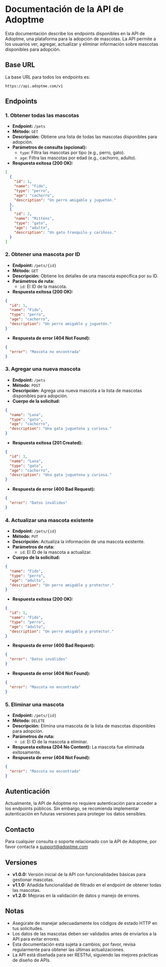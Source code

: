 # Documentación de la API de Adoptme

Esta documentación describe los endpoints disponibles en la API de Adoptme, una plataforma para la adopción de mascotas. La API permite a los usuarios ver, agregar, actualizar y eliminar información sobre mascotas disponibles para adopción.

## Base URL

La base URL para todos los endpoints es:

```
https://api.adoptme.com/v1
```

## Endpoints

### 1. Obtener todas las mascotas

- **Endpoint:** `/pets`
- **Método:** `GET`
- **Descripción:** Obtiene una lista de todas las mascotas disponibles para adopción.
- **Parámetros de consulta (opcional):**
  - `type`: Filtra las mascotas por tipo (e.g., perro, gato).
  - `age`: Filtra las mascotas por edad (e.g., cachorro, adulto).
- **Respuesta exitosa (200 OK):**

```json
[
  {
    "id": 1,
    "name": "Fido",
    "type": "perro",
    "age": "cachorro",
    "description": "Un perro amigable y juguetón."
  },
  {
    "id": 2,
    "name": "Mittens",
    "type": "gato",
    "age": "adulto",
    "description": "Un gato tranquilo y cariñoso."
  }
]
```

### 2. Obtener una mascota por ID

- **Endpoint:** `/pets/{id}`
- **Método:** `GET`
- **Descripción:** Obtiene los detalles de una mascota específica por su ID.
- **Parámetros de ruta:**
  - `id`: El ID de la mascota.
- **Respuesta exitosa (200 OK):**

```json
{
  "id": 1,
  "name": "Fido",
  "type": "perro",
  "age": "cachorro",
  "description": "Un perro amigable y juguetón."
}
```

- **Respuesta de error (404 Not Found):**

```json
{
  "error": "Mascota no encontrada"
}
```

### 3. Agregar una nueva mascota

- **Endpoint:** `/pets`
- **Método:** `POST`
- **Descripción:** Agrega una nueva mascota a la lista de mascotas disponibles para adopción.
- **Cuerpo de la solicitud:**

```json
{
  "name": "Luna",
  "type": "gato",
  "age": "cachorro",
  "description": "Una gata juguetona y curiosa."
}
```

- **Respuesta exitosa (201 Created):**

```json
{
  "id": 3,
  "name": "Luna",
  "type": "gato",
  "age": "cachorro",
  "description": "Una gata juguetona y curiosa."
}
```

- **Respuesta de error (400 Bad Request):**

```json
{
  "error": "Datos inválidos"
}
```

### 4. Actualizar una mascota existente

- **Endpoint:** `/pets/{id}`
- **Método:** `PUT`
- **Descripción:** Actualiza la información de una mascota existente.
- **Parámetros de ruta:**
  - `id`: El ID de la mascota a actualizar.
- **Cuerpo de la solicitud:**

```json
{
  "name": "Fido",
  "type": "perro",
  "age": "adulto",
  "description": "Un perro amigable y protector."
}
```

- **Respuesta exitosa (200 OK):**

```json
{
  "id": 1,
  "name": "Fido",
  "type": "perro",
  "age": "adulto",
  "description": "Un perro amigable y protector."
}
```

- **Respuesta de error (400 Bad Request):**

```json
{
  "error": "Datos inválidos"
}
```

- **Respuesta de error (404 Not Found):**

```json
{
  "error": "Mascota no encontrada"
}
```

### 5. Eliminar una mascota

- **Endpoint:** `/pets/{id}`
- **Método:** `DELETE`
- **Descripción:** Elimina una mascota de la lista de mascotas disponibles para adopción.
- **Parámetros de ruta:**
  - `id`: El ID de la mascota a eliminar.
- **Respuesta exitosa (204 No Content):** La mascota fue eliminada exitosamente.
- **Respuesta de error (404 Not Found):**

```json
{
  "error": "Mascota no encontrada"
}
```

## Autenticación

Actualmente, la API de Adoptme no requiere autenticación para acceder a los endpoints públicos. Sin embargo, se recomienda implementar autenticación en futuras versiones para proteger los datos sensibles.

## Contacto

Para cualquier consulta o soporte relacionado con la API de Adoptme, por favor contacta a support@adoptme.com

## Versiones

- **v1.0.0:** Versión inicial de la API con funcionalidades básicas para
  gestionar mascotas.
- **v1.1.0:** Añadida funcionalidad de filtrado en el endpoint de obtener todas las mascotas.
- **v1.2.0:** Mejoras en la validación de datos y manejo
  de errores.

## Notas

- Asegúrate de manejar adecuadamente los códigos de estado HTTP en tus solicitudes.
- Los datos de las mascotas deben ser validados antes de enviarlos a la API para evitar errores.
- Esta documentación está sujeta a cambios; por favor, revisa regularmente para obtener las últimas
  actualizaciones.
- La API está diseñada para ser RESTful, siguiendo las mejores prácticas de diseño de APIs.

